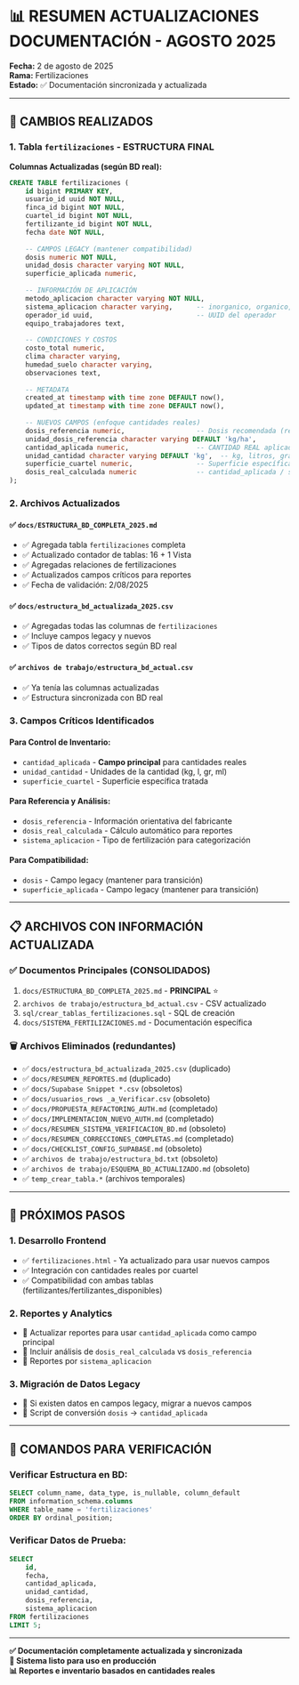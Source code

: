 # 📊 RESUMEN ACTUALIZACIONES DOCUMENTACIÓN - AGOSTO 2025

**Fecha:** 2 de agosto de 2025  
**Rama:** Fertilizaciones  
**Estado:** ✅ Documentación sincronizada y actualizada

---

## 🎯 CAMBIOS REALIZADOS

### 1. **Tabla `fertilizaciones` - ESTRUCTURA FINAL**

**Columnas Actualizadas (según BD real):**
```sql
CREATE TABLE fertilizaciones (
    id bigint PRIMARY KEY,
    usuario_id uuid NOT NULL,
    finca_id bigint NOT NULL,
    cuartel_id bigint NOT NULL,
    fertilizante_id bigint NOT NULL,
    fecha date NOT NULL,
    
    -- CAMPOS LEGACY (mantener compatibilidad)
    dosis numeric NOT NULL,
    unidad_dosis character varying NOT NULL,
    superficie_aplicada numeric,
    
    -- INFORMACIÓN DE APLICACIÓN
    metodo_aplicacion character varying NOT NULL,
    sistema_aplicacion character varying,      -- inorganico, organico, foliares, etc.
    operador_id uuid,                          -- UUID del operador
    equipo_trabajadores text,
    
    -- CONDICIONES Y COSTOS
    costo_total numeric,
    clima character varying,
    humedad_suelo character varying,
    observaciones text,
    
    -- METADATA
    created_at timestamp with time zone DEFAULT now(),
    updated_at timestamp with time zone DEFAULT now(),
    
    -- NUEVOS CAMPOS (enfoque cantidades reales)
    dosis_referencia numeric,                  -- Dosis recomendada (referencia)
    unidad_dosis_referencia character varying DEFAULT 'kg/ha',
    cantidad_aplicada numeric,                 -- CANTIDAD REAL aplicada (campo principal)
    unidad_cantidad character varying DEFAULT 'kg',  -- kg, litros, gramos, ml
    superficie_cuartel numeric,                -- Superficie específica del cuartel
    dosis_real_calculada numeric               -- cantidad_aplicada / superficie_cuartel
);
```

### 2. **Archivos Actualizados**

#### ✅ `docs/ESTRUCTURA_BD_COMPLETA_2025.md`
- ✅ Agregada tabla `fertilizaciones` completa
- ✅ Actualizado contador de tablas: 16 + 1 Vista
- ✅ Agregadas relaciones de fertilizaciones
- ✅ Actualizados campos críticos para reportes
- ✅ Fecha de validación: 2/08/2025

#### ✅ `docs/estructura_bd_actualizada_2025.csv`
- ✅ Agregadas todas las columnas de `fertilizaciones`
- ✅ Incluye campos legacy y nuevos
- ✅ Tipos de datos correctos según BD real

#### ✅ `archivos de trabajo/estructura_bd_actual.csv`
- ✅ Ya tenía las columnas actualizadas
- ✅ Estructura sincronizada con BD real

### 3. **Campos Críticos Identificados**

#### **Para Control de Inventario:**
- `cantidad_aplicada` - **Campo principal** para cantidades reales
- `unidad_cantidad` - Unidades de la cantidad (kg, l, gr, ml)
- `superficie_cuartel` - Superficie específica tratada

#### **Para Referencia y Análisis:**
- `dosis_referencia` - Información orientativa del fabricante
- `dosis_real_calculada` - Cálculo automático para reportes
- `sistema_aplicacion` - Tipo de fertilización para categorización

#### **Para Compatibilidad:**
- `dosis` - Campo legacy (mantener para transición)
- `superficie_aplicada` - Campo legacy (mantener para transición)

---

## 📋 ARCHIVOS CON INFORMACIÓN ACTUALIZADA

### ✅ **Documentos Principales (CONSOLIDADOS)**
1. `docs/ESTRUCTURA_BD_COMPLETA_2025.md` - **PRINCIPAL** ⭐
2. `archivos de trabajo/estructura_bd_actual.csv` - CSV actualizado
3. `sql/crear_tablas_fertilizaciones.sql` - SQL de creación
4. `docs/SISTEMA_FERTILIZACIONES.md` - Documentación específica

### 🗑️ **Archivos Eliminados (redundantes)**
- ✅ `docs/estructura_bd_actualizada_2025.csv` (duplicado)
- ✅ `docs/RESUMEN_REPORTES.md` (duplicado) 
- ✅ `docs/Supabase Snippet *.csv` (obsoletos)
- ✅ `docs/usuarios_rows _a_Verificar.csv` (obsoleto)
- ✅ `docs/PROPUESTA_REFACTORING_AUTH.md` (completado)
- ✅ `docs/IMPLEMENTACION_NUEVO_AUTH.md` (completado)
- ✅ `docs/RESUMEN_SISTEMA_VERIFICACION_BD.md` (obsoleto)
- ✅ `docs/RESUMEN_CORRECCIONES_COMPLETAS.md` (completado)
- ✅ `docs/CHECKLIST_CONFIG_SUPABASE.md` (obsoleto)
- ✅ `archivos de trabajo/estructura_bd.txt` (obsoleto)
- ✅ `archivos de trabajo/ESQUEMA_BD_ACTUALIZADO.md` (obsoleto)
- ✅ `temp_crear_tabla.*` (archivos temporales)

---

## 🎯 PRÓXIMOS PASOS

### 1. **Desarrollo Frontend**
- ✅ `fertilizaciones.html` - Ya actualizado para usar nuevos campos
- ✅ Integración con cantidades reales por cuartel
- ✅ Compatibilidad con ambas tablas (fertilizantes/fertilizantes_disponibles)

### 2. **Reportes y Analytics**
- 🔄 Actualizar reportes para usar `cantidad_aplicada` como campo principal
- 🔄 Incluir análisis de `dosis_real_calculada` vs `dosis_referencia`
- 🔄 Reportes por `sistema_aplicacion`

### 3. **Migración de Datos Legacy**
- 🔄 Si existen datos en campos legacy, migrar a nuevos campos
- 🔄 Script de conversión `dosis` → `cantidad_aplicada`

---

## 🔧 COMANDOS PARA VERIFICACIÓN

### Verificar Estructura en BD:
```sql
SELECT column_name, data_type, is_nullable, column_default 
FROM information_schema.columns 
WHERE table_name = 'fertilizaciones' 
ORDER BY ordinal_position;
```

### Verificar Datos de Prueba:
```sql
SELECT 
    id,
    fecha,
    cantidad_aplicada,
    unidad_cantidad,
    dosis_referencia,
    sistema_aplicacion
FROM fertilizaciones 
LIMIT 5;
```

---

**✅ Documentación completamente actualizada y sincronizada**  
**🚀 Sistema listo para uso en producción**  
**📊 Reportes e inventario basados en cantidades reales**
